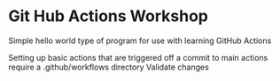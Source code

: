 # Git Hub Actions Workshop 
Simple hello world type of program for use with learning GitHub Actions

Setting up basic actions that are triggered off a commit to main
actions require a .github/workflows directory 
Validate changes

